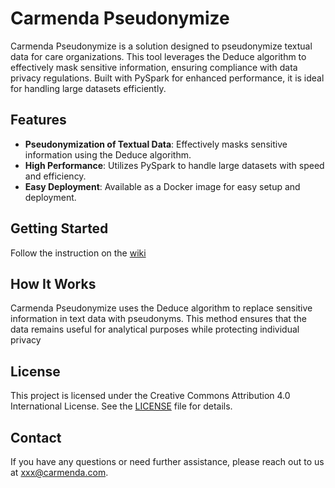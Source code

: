 
# Carmenda Pseudonymize

Carmenda Pseudonymize is a solution designed to pseudonymize textual data for care organizations. This tool leverages the Deduce algorithm to effectively mask sensitive information, ensuring compliance with data privacy regulations. Built with PySpark for enhanced performance, it is ideal for handling large datasets efficiently.

## Features

- **Pseudonymization of Textual Data**: Effectively masks sensitive information using the Deduce algorithm.
- **High Performance**: Utilizes PySpark to handle large datasets with speed and efficiency.
- **Easy Deployment**: Available as a Docker image for easy setup and deployment.

## Getting Started

Follow the instruction on the [wiki](https://github.com/Carmenda-nl/Carmenda_pseudonymize/wiki)
 
## How It Works

Carmenda Pseudonymize uses the Deduce algorithm to replace sensitive information in text data with pseudonyms. This method ensures that the data remains useful for analytical purposes while protecting individual privacy


## License

This project is licensed under the Creative Commons Attribution 4.0 International License. See the [LICENSE](LICENSE) file for details.

## Contact

If you have any questions or need further assistance, please reach out to us at xxx@carmenda.com.
